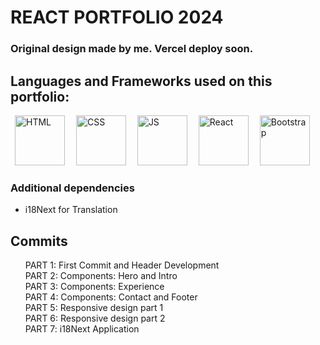 # REACT PORTFOLIO 2024

### Original design made by me. Vercel deploy soon.

## Languages and Frameworks used on this portfolio:
<img src="https://cdn-icons-png.flaticon.com/512/732/732212.png" alt="HTML" style="width:80px;margin:0 0.5em" />
<img src="https://upload.wikimedia.org/wikipedia/commons/thumb/6/62/CSS3_logo.svg/800px-CSS3_logo.svg.png" alt="CSS" style="width:80px;margin:0 0.5em" />
<img src="https://upload.wikimedia.org/wikipedia/commons/thumb/6/6a/JavaScript-logo.png/800px-JavaScript-logo.png" alt="JS" style="width:80px;margin:0 0.5em" />
<img src="https://upload.wikimedia.org/wikipedia/commons/thumb/a/a7/React-icon.svg/2300px-React-icon.svg.png" alt="React" style="width:80px;margin:0 0.5em" />
<img src="https://cdn.icon-icons.com/icons2/2415/PNG/512/bootstrap_plain_wordmark_logo_icon_146620.png" alt="Bootstrap" style="width:80px;margin:0 0.5em" />

### Additional dependencies
* i18Next for Translation

## Commits

<ul style="list-style:none;">
    <li>PART 1: First Commit and Header Development</li>
    <li>PART 2: Components: Hero and Intro</li>
    <li>PART 3: Components: Experience</li>
    <li>PART 4: Components: Contact and Footer</li>
    <li>PART 5: Responsive design part 1</li>
    <li>PART 6: Responsive design part 2</li>
    <li>PART 7: i18Next Application</li>
</ul>

